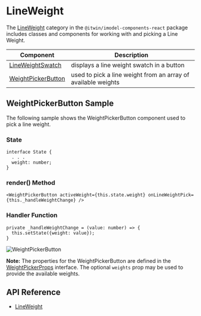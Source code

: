 # LineWeight

The [LineWeight]($imodel-components-react:LineWeight) category in the `@itwin/imodel-components-react` package includes
classes and components for working with and picking a Line Weight.

| Component                                      | Description                                                   |
| ---------------------------------------------- | ------------------------------------------------------------- |
| [LineWeightSwatch]($imodel-components-react)   | displays a line weight swatch in a button                     |
| [WeightPickerButton]($imodel-components-react) | used to pick a line weight from an array of available weights |

## WeightPickerButton Sample

The following sample shows the WeightPickerButton component used to pick a line weight.

### State

```tsx
interface State {
  . . .
  weight: number;
}
```

### render() Method

```tsx
<WeightPickerButton activeWeight={this.state.weight} onLineWeightPick={this._handleWeightChange} />
```

### Handler Function

```tsx
private _handleWeightChange = (value: number) => {
  this.setState({weight: value});
}
```

![WeightPickerButton](./images/WeightPickerButton.png "WeightPickerButton Component")

**Note:** The properties for the WeightPickerButton are defined in the [WeightPickerProps]($imodel-components-react) interface. The optional `weights` prop may be used to provide the available weights.

## API Reference

- [LineWeight]($imodel-components-react:LineWeight)
